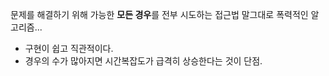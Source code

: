 
문제를 해결하기 위해 가능한 **모든 경우**를 전부 시도하는 접근법
말그대로 폭력적인 알고리즘...

- 구현이 쉽고 직관적이다.
- 경우의 수가 많아지면 시간복잡도가 급격히 상승한다는 것이 단점.

